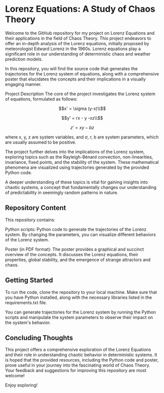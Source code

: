 # Lorenz Equations: A Study of Chaos Theory
Welcome to the GitHub repository for my project on Lorenz Equations and their applications in the field of Chaos Theory. This project endeavors to offer an in-depth analysis of the Lorenz equations, initially proposed by meteorologist Edward Lorenz in the 1960s. Lorenz equations play a significant role in our understanding of deterministic chaos and weather prediction models.

In this repository, you will find the source code that generates the trajectories for the Lorenz system of equations, along with a comprehensive poster that elucidates the concepts and their implications in a visually engaging manner.

Project Description
The core of the project investigates the Lorenz system of equations, formulated as follows:

```math
x' = \sigma (y-x)\\
```
```math
y' = rx - y -xz\\
```
```math
z' = xy - bz
```

where x, y, z are system variables, and $\sigma$, r, b are system parameters, which are usually assumed to be positive.

The project further delves into the implications of the Lorenz system, exploring topics such as the Rayleigh-Bénard convection, non-linearities, invariance, fixed points, and the stability of the system. These mathematical phenomena are visualized using trajectories generated by the provided Python code.

A deeper understanding of these topics is vital for gaining insights into chaotic systems, a concept that fundamentally changes our understanding of predictability in seemingly random patterns in nature.

## Repository Content
This repository contains:

Python scripts: Python code to generate the trajectories of the Lorenz system. By changing the parameters, you can visualize different behaviors of the Lorenz system.

Poster (in PDF format): The poster provides a graphical and succinct overview of the concepts. It discusses the Lorenz equations, their properties, global stability, and the emergence of strange attractors and chaos.

## Getting Started
To run the code, clone the repository to your local machine. Make sure that you have Python installed, along with the necessary libraries listed in the requirements.txt file.

You can generate trajectories for the Lorenz system by running the Python scripts and manipulate the system parameters to observe their impact on the system's behavior.

## Concluding Thoughts
This project offers a comprehensive exploration of the Lorenz Equations and their role in understanding chaotic behavior in deterministic systems. It is hoped that the provided resources, including the Python code and poster, prove useful in your journey into the fascinating world of Chaos Theory. Your feedback and suggestions for improving this repository are most welcome!

Enjoy exploring!
